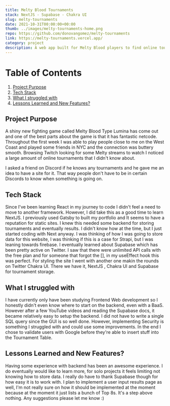 ```yaml
---
title: Melty Blood Tournaments
stack: NextJS - Supabase - Chakra UI
slug: melty-tournaments
date: 2021-10-31T00:00:00+00:00
thumb: ../images/melty-tournaments-home.png
repo: https://github.com/donovangomez/melty-tournaments
link: https://melty-tournaments.vercel.app/
category: project
description: A web app built for Melty Blood players to find online tournaments. Players can authenticate with a third party and add their own tournaments. Supabase's Postgres is used on the back end to store tournaments.
---
```



# Table of Contents
1. [Project Purpose](#Project-Purpose)
2. [Tech Stack](#Tech-Stack)
3. [What I struggled with](#third-example)
4. [Lessons Learned and New Features?](#Lessons-Learned-and-New-Features)

## Project Purpose
A shiny new fighting game called Melty Blood Type Lumina has come out and one of the best parts about the game is that it has fantastic netcode. Throughout the first week I was able to play people close to me on the West Coast and played some friends in NYC and the connection was buttery smooth. Browsing Twitch looking for some Melty streams to watch I noticed a large amount of online tournaments that I didn't know about.

I asked a friend on Discord if he knows any tournaments and he gave me an idea to have a site for it. That way people don't have to be in certain Discords to know when something is going on.

## Tech Stack
Since I've been learning React in my journey to code I didn't feel a need to move to another framework. However, I did take this as a good time to learn NextJS. I previously used Gatsby to built my portfolio and It seems to have a reputation for static sites. I knew this needed some backend for storing tournaments and eventually results. I didn't know how at the time, but I just started coding with Next anyway. I was thinking of how I was going to store data for this website, I was thinking if this is a case for Strapi, but I was leaning towards firebase. I eventually learned about Supabase which has been pretty active on Twitter. I saw that there were unlimited API calls with the free plan and for someone that forgot the [], in my useEffect hook this was perfect. For styling the site I went with another one makin the rounds on Twitter Chakra UI. There we  have it, NextJS , Chakra UI and Supabase for tournament storage.

## What I struggled with
I have currently only have been studying Frontend Web development so I honestly didn't even know where to start on the backend, even with a BaaS. However after a few YouTube videos and reading the Supabase docs, it became relatively easy to setup the backend. I did not have to write a single SQL query since the GUI is so well done. However, implementing Security is something I struggled with and could use some improvements. In the end I chose to validate users with Google before they're able to insert stuff into the Tournament Table.

## Lessons Learned and New Features?
Having some experience with backend has been an awesome experience. I do eventually would like to learn more, for solo projects it feels limiting not knowing how to store data. I really do have to thank Supabase though for how easy it is to work with. I plan to implement a user input results page as well, I'm not really sure on how it should be implemented at the moment because at the moment it just lists a bunch of Top 8s. It's a step above nothing. Any suggestions please let me know :)
